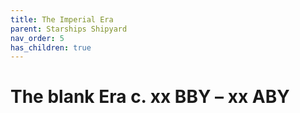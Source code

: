 ```yaml
---
title: The Imperial Era
parent: Starships Shipyard
nav_order: 5
has_children: true
---
```


# The blank Era c. xx BBY – xx ABY